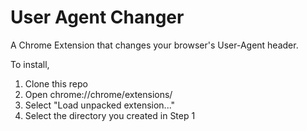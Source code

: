 # User Agent Changer

A Chrome Extension that changes your browser's User-Agent header.

To install,

1. Clone this repo
2. Open chrome://chrome/extensions/
3. Select "Load unpacked extension..."
4. Select the directory you created in Step 1
